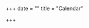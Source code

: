 +++
date = ""
title = "Calendar"

+++

<script type="text/javascript">
<!--  to hide script contents from old browsers
function encode (str) {
  var dest = "";
  var len = str.length;
  var index = 0;
  var code = null;
  for (var i = 0; i < len; i++) {
    var ch = str.charAt(i);
    if (ch == " ") code = "%20";
    else if (ch == "%") code = "%25";
    else if (ch == ",") code = "%2C";
    else if (ch == ";") code = "%3B";
    else if (ch == "\b") code = "%08";
    else if (ch == "\t") code = "%09";
    else if (ch == "\n") code = "%0A";
    else if (ch == "\f") code = "%0C";
    else if (ch == "\r") code = "%0D";
    if (code != null) {
      dest += str.substring(index,i) + code;
      index = i + 1;
      code = null;
    }
  }
  if (index < len)
    dest += str.substring(index, len);
  return dest;
}
function decode (str) {
  var dest = "";
  var len = str.length;
  var index = 0;
  var code = null;
  var i = 0;
  while (i < len) {
    i = str.indexOf ("%", i);
    if (i == -1)
      break;
    if (index < i)
      dest += str.substring(index, i);
    code = str.substring (i+1,i+3);
    i += 3;
    index = i;
    if (code == "20") dest += " ";
    else if (code == "25") dest += "%";
    else if (code == "2C") dest += ",";
    else if (code == "3B") dest += ";";    
    else if (code == "08") dest += "\b";
    else if (code == "09") dest += "\t";
    else if (code == "0A") dest += "\n";
    else if (code == "0C") dest += "\f";
    else if (code == "0D") dest += "\r";
    else {
      i -= 2;
      index -= 3;
    }
  }        
  if (index < len)
    dest += str.substring(index, len);
  return dest;
}
function arrayOfDaysInMonths(isLeapYear)
{
   this[0] = 31;
   this[1] = 28;
   if (isLeapYear)
   this[1] = 29;
   this[2] = 31;
   this[3] = 30;
   this[4] = 31;
   this[5] = 30;
   this[6] = 31;
   this[7] = 31;
   this[8] = 30;
   this[9] = 31;
   this[10] = 30;
   this[11] = 31;
}
function daysInMonth(month, year)
{
   var isLeapYear = (((year % 4 == 0) && (year % 100 != 0)) || (year % 400 == 0));
   var monthDays  = new arrayOfDaysInMonths(isLeapYear);
   return monthDays[month];
}
function calendar(day, month, year)
{
   var monthNames = "JanFebMarAprMayJunJulAugSepOctNovDec";
   var today      = new Date();
   if (month == '0') {
     today = new Date("January "+day+", "+year+" 00:00:00");
   }
   if (month == '1') {
     today = new Date("February "+day+", "+year+" 00:00:00");
   }
   if (month == '2') {
     today = new Date("March "+day+", "+year+" 00:00:00");
   }
   if (month == '3') {
     today = new Date("April "+day+", "+year+" 00:00:00");
   }
   if (month == '4') {
     today = new Date("May "+day+", "+year+" 00:00:00");
   }
    if (month == '5') {
     today = new Date("June "+day+", "+year+" 00:00:00");
   } 
   if (month == '6') {
     today = new Date("July "+day+", "+year+" 00:00:00");
   } 
   if (month == '7') {
     today = new Date("August "+day+", "+year+" 00:00:00");
   } 
   if (month == '8') {
     today = new Date("September "+day+", "+year+" 00:00:00");
   }
    if (month == '9') {
     today = new Date("October "+day+", "+year+" 00:00:00");
   }
    if (month == '10') {
     today = new Date("November "+day+", "+year+" 00:00:00");
   }
    if (month == '11') {
     today = new Date("December "+day+", "+year+" 00:00:00");
   }
   var numDays    = daysInMonth(month, year);
   var firstDay   = today;
       firstDay.setDate(1);
   var startDay = firstDay.getDay();
   var column = 0;
   document.write("<CENTER>");
   document.write("<TABLE BORDER>");
   document.write("<TR><TH COLSPAN=7>");
   document.write(monthNames.substring(3*month, 3*(month + 1)) + " " + year);
   document.write("</th></tr><TR><TH>Sun</th><TH>Mon</th><TH>Tue</th><TH>Wed</th><TH>Thu</th><TH>Fri</th><TH>Sat</th></tr>");

   document.write("<TR>");
   column = 0;
   for (i=0; i<startDay; i++)
   {
      document.write("<TD>&nbsp;</td>");
      column++;
   }
 
   for (i=1; i <= numDays; i++)
   {
      var s = "" + i;
      if ((readCookie("d"+year+month+i) != null)) 
        s = s.fontcolor("#FF0000");
      s = s.link("../reminder?year="+year+"&month="+month+"&day="+i);;
      document.write("<TD>" + s);
      if (++column == 7)
      {
         document.write("</tr><TR>"); // start a new row
         column = 0;
      }
      document.write("</td>");
   }
   document.write("</tr></TABLE>");
   document.writeln("</CENTER>");
}

function readCookie(name) {
		var nameEQ = name + "=";
		var ca = document.cookie.split(';');
		for(var i=0;i < ca.length;i++) {
			var c = ca[i];
			while (c.charAt(0)==' ') c = c.substring(1,c.length);
			if (c.indexOf(nameEQ) == 0) return c.substring(nameEQ.length,c.length);
		}
		return null;
	}

// --> <!-- end hiding contents from old browsers  -->
</SCRIPT>

<SCRIPT LANGUAGE="JavaScript">
<!--  to hide script contents from old browsers
   var today = new Date();
   var day        = today.getDate();
   var month      = today.getMonth();
   var year       = today.getYear() + 1900;
  var numMonths = 3;
  for (k=0; k < numMonths; k++) {;
    if (month+k==12) {
      calendar(day,0,year+1);
    }
    else {
      calendar(day,month+k,year);
    } 
  }
// --> <!-- end hiding contents from old browsers  -->
</script>